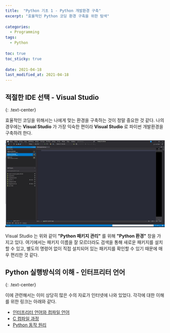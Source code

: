 ```yaml
---
title:  "Python 기초 1 - Python 개발환경 구축"
excerpt: "효율적인 Python 코딩 환경 구축을 위한 탐색"

categories:
  - Programming
tags:
  - Python

toc: true
toc_sticky: true
 
date: 2021-04-18
last_modified_at: 2021-04-18
---
```


## 적절한 IDE 선택 - Visual Studio
{: .text-center}  

효율적인 코딩을 위해서는 나에게 맞는 환경을 구축하는 것이 정말 중요한 것 같다. 나의 경우에는 **Visual Studio** 가 가장 익숙한 편이라 **Visual Studio** 로 파이썬 개발환경을 구축하려 한다.  

![Visual Studio 패키지 관리 창](/assets/image/pythonbasic-1/visual-studio-python.jpg)  

Visual Studio 는 위와 같이 **"Python 패키지 관리"** 를 위해 **"Python 환경"** 창을 가지고 있다. 여기에서는 패키지 이름을 잘 모르더라도 검색을 통해 새로운 패키지를 설치할 수 있고, 별도의 명령어 없이 직접 설치되어 있는 패키지를 확인할 수 있기 때문에 매우 편리한 것 같다.

## Python 실행방식의 이해 - 인터프리터 언어
{: .text-center}  

이에 관련해서는 이미 상당히 많은 수의 자료가 인터넷에 나와 있었다. 각각에 대한 이해를 위한 링크는 아래와 같다.

- [인터프리터 언어와 컴파일 언어](https://velog.io/@emily0_0/%EC%BB%B4%ED%8C%8C%EC%9D%BC-%EC%96%B8%EC%96%B4%EC%99%80-%EC%9D%B8%ED%84%B0%ED%94%84%EB%A6%AC%ED%84%B0-%EC%96%B8%EC%96%B4)  
- [C 컴파일 과정](https://brunch.co.kr/@mystoryg/57)  
- [Python 동작 원리](https://cjh5414.github.io/about-python-and-how-python-works/)  

